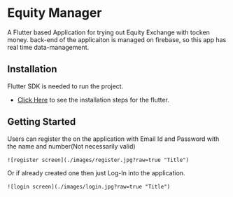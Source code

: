 # Equity Manager

A Flutter based Application for trying out Equity Exchange with tocken money.
back-end of the applicaiton is managed on firebase, so this app has real time data-management.

## Installation

Flutter SDK is needed to run the project.
- [Click Here](https://flutter.dev/docs/get-started/install) to see the installation steps for the flutter.

## Getting Started

Users can register the on the application with Email Id and Password with the name and number(Not necessarily valid)

    ![register screen](./images/register.jpg?raw=true "Title")

Or if already created one then just Log-In into the application.

    ![login screen](./images/login.jpg?raw=true "Title")